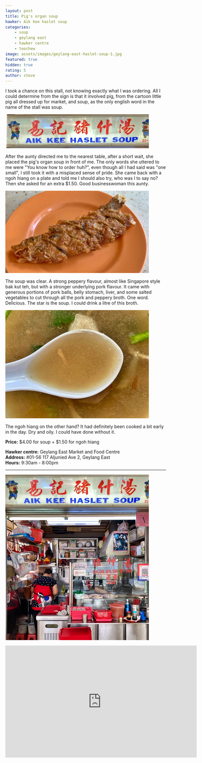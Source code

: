 ```yaml
---
layout: post
title: Pig's organ soup
hawker: Aik kee haslet soup
categories: 
    - soup
    - geylang east
    - hawker centre
    - teochew
image: assets/images/geylang-east-haslet-soup-1.jpg
featured: true
hidden: true
rating: 5
author: steve
---
```

I took a chance on this stall, not knowing exactly what I was ordering. All I could determine from the sign is that it involved pig, from the cartoon little pig all dressed up for market, and soup, as the only english word in the name of the stall was soup.

![Pig cartoons](/assets/images/geylang-east-haslet-soup-4.jpg "Hey little piggy")

After the aunty directed me to the nearest table, after a short wait, she placed the pig's organ soup in front of me. The only words she uttered to me were "You know how to order huh?", even though all I had said was "one small", I still took it with a misplaced sense of pride. She came back with a ngoh hiang on a plate and told me I should also try, who was I to say no? Then she asked for an extra $1.50. Good businesswoman this aunty.

![ngoh hiang](/assets/images/geylang-east-haslet-soup-2.jpg "Ngoh Hiang")

The soup was clear. A strong peppery flavour, almost like Singapore style bak kut teh, but with a stronger underlying pork flavour. It came with generous portions of pork balls, belly stomach, liver, and some salted vegetables to cut through all the pork and peppery broth. One word. Delicious. The star is the soup. I could drink a litre of this broth.

![The haslet soup](/assets/images/geylang-east-haslet-soup-3.jpg "The haslet soup")

The ngoh hiang on the other hand? It had definitely been cooked a bit early in the day. Dry and oily. I could have done without it.

**Price:** $4.00 for soup + $1.50 for ngoh hiang  

**Hawker centre:** Geylang East Market and Food Centre  
**Address:** #01-56 117 Aljunied Ave 2, Geylang East  
**Hours:** 9:30am - 8:00pm  

***  

![Aik kee haslet soup](/assets/images/geylang-east-haslet-soup-5.jpg "Aik kee haslet soup stall")

<iframe src="https://www.google.com/maps/embed?pb=!1m14!1m8!1m3!1d15955.03458792776!2d103.8866667!3d1.3205556!3m2!1i1024!2i768!4f13.1!3m3!1m2!1s0x0%3A0xcc2ff030e48e23d!2sGeylang%20East%20Market%20%26%20Food%20Centre!5e0!3m2!1sen!2ssg!4v1619145551502!5m2!1sen!2ssg" width="600" height="350" style="border:0;" allowfullscreen="" loading="lazy"></iframe>
